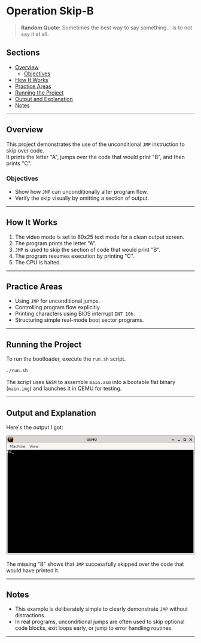 # Operation Skip-B

> **Random Quote:** Sometimes the best way to say something… is to not say it at all.  

## Sections

+ [Overview](#overview)
    - [Objectives](#objectives)
+ [How It Works](#how-it-works)
+ [Practice Areas](#practice-areas)
+ [Running the Project](#running-the-project)
+ [Output and Explanation](#output-and-explanation)
+ [Notes](#notes)

---

## Overview

This project demonstrates the use of the unconditional `JMP` instruction to skip over code.  
It prints the letter "A", jumps over the code that would print "B", and then prints "C".  

### Objectives

+ Show how `JMP` can unconditionally alter program flow.  
+ Verify the skip visually by omitting a section of output.  

---

## How It Works

1. The video mode is set to 80x25 text mode for a clean output screen.  
2. The program prints the letter "A".  
3. `JMP` is used to skip the section of code that would print "B".  
4. The program resumes execution by printing "C".  
5. The CPU is halted.  

---

## Practice Areas

+ Using `JMP` for unconditional jumps.  
+ Controlling program flow explicitly.  
+ Printing characters using BIOS interrupt `INT 10h`.  
+ Structuring simple real-mode boot sector programs.  

---

## Running the Project

To run the bootloader, execute the `run.sh` script.

```sh
./run.sh
```

The script uses `NASM` to assemble `main.asm` into a bootable flat binary (`main.img`) and launches it in QEMU for testing.

---

## Output and Explanation

Here's the output I got:

![Program's Output](../../../resources/images/project_skip_b_output.png)

The missing "B" shows that `JMP` successfully skipped over the code that would have printed it.

---

## Notes

* This example is deliberately simple to clearly demonstrate `JMP` without distractions.
* In real programs, unconditional jumps are often used to skip optional code blocks, exit loops early, or jump to error handling routines.

---
